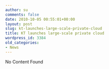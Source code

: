 ```yaml
---
author: su
comments: false
date: 2010-10-05 00:55:01+00:00
layout: post
slug: kt-launches-large-scale-private-cloud
title: KT launches large-scale private cloud
wordpress_id: 3384
old_categories:
- News
---
```


No Content Found
